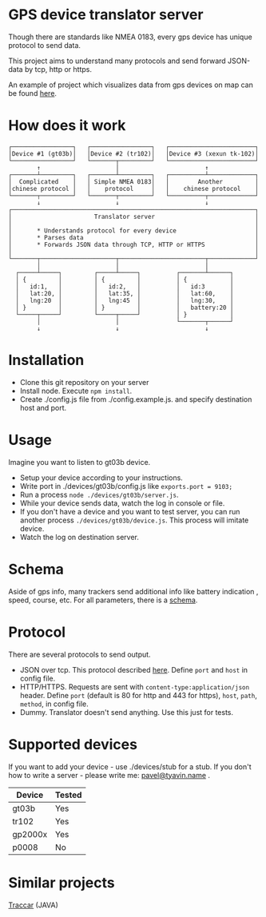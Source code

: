 # GPS device translator server

Though there are standards like NMEA 0183, every gps device has unique protocol to send data.

This project aims to understand many protocols and send forward JSON-data by tcp, http or https.

An example of project which visualizes data from gps devices on map can be found
[here](https://github.com/vinograd19/gps-web-tracker).


# How does it work

```
┌─────────────────┐   ┌─────────────────┐   ┌────────────────────────┐
│Device #1 (gt03b)│   │Device #2 (tr102)│   │Device #3 (xexun tk-102)│
└─────────────────┘   └───────┬─────────┘   └────────────────────────┘
        ↑                     │                        ↑
┌───────┴─────────┐   ┌───────┴─────────┐   ┌──────────┴─────────────┐
│  Complicated    │   │ Simple NMEA 0183│   │        Another         │
│chinese protocol │   │    protocol     │   │    chinese protocol    │
└───────┬─────────┘   └───────┬─────────┘   └──────────┬─────────────┘
        ↓                     ↓                        ↓
┌────────────────────────────────────────────────────────────────────┐
│                       Translator server                            │
│                                                                    │
│       * Understands protocol for every device                      │
│       * Parses data                                                │
│       * Forwards JSON data through TCP, HTTP or HTTPS              │
│                                                                    │
└───────┬─────────────────────┬────────────────────────┬─────────────┘
        │                     │                        │
  ┌─────┴─────┐         ┌─────┴─────┐          ┌───────┴──────┐
  │ {         │         │ {         │          │ {            │
  │   id:1,   │         │   id:2,   │          │   id:3       │
  │   lat:20, │         │   lat:35, │          │   lat:60,    │
  │   lng:20  │         │   lng:45  │          │   lng:30,    │
  │ }         │         │ }         │          │   battery:20 │
  └─────┬─────┘         └─────┬─────┘          │ }            │
        │                     │                └───────┬──────┘
        ↓                     ↓                        ↓

```

# Installation

* Clone this git repository on your server
* Install node. Execute `npm install`.
* Create ./config.js file from ./config.example.js. and specify destination host and port.

# Usage

Imagine you want to listen to gt03b device.

* Setup your device according to your instructions.
* Write port in ./devices/gt03b/config.js like `exports.port = 9103;`
* Run a process `node ./devices/gt03b/server.js`.
* While your device sends data, watch the log in console or file.
* If you don't have a device and you want to test server, you can run another process `./devices/gt03b/device.js`. This
process will imitate device.
* Watch the log on destination server.

# Schema

Aside of gps info, many trackers send additional info like battery indication , speed, course, etc.
For all parameters, there is a [schema](https://github.com/vinograd19/gps-devices/blob/master/schema.json).

# Protocol

There are several protocols to send output.

* JSON over tcp. This protocol described [here](https://github.com/turn/json-over-tcp).
Define `port` and `host` in config file.
* HTTP/HTTPS. Requests are sent with `content-type:application/json` header.
Define `port` (default is 80 for http and 443 for https), `host`, `path`, `method`,  in config file.
* Dummy. Translator doesn't send anything. Use this just for tests.

# Supported devices

If you want to add your device - use ./devices/stub for a stub.
If you don't how to write a server - please write me: pavel@tyavin.name .

Device | Tested
--- | ---
gt03b | Yes
tr102 | Yes
gp2000x | Yes
p0008 | No


# Similar projects

[Traccar](https://github.com/tananaev/traccar) (JAVA)